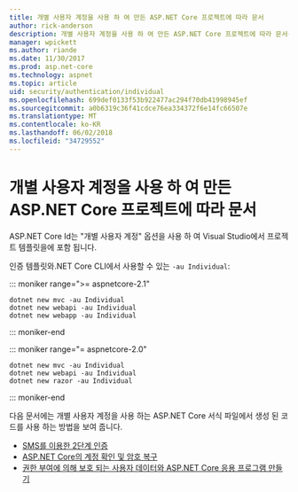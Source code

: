 ```yaml
---
title: 개별 사용자 계정을 사용 하 여 만든 ASP.NET Core 프로젝트에 따라 문서
author: rick-anderson
description: 개별 사용자 계정을 사용 하 여 만든 ASP.NET Core 프로젝트에 따라 문서를 검색 합니다.
manager: wpickett
ms.author: riande
ms.date: 11/30/2017
ms.prod: asp.net-core
ms.technology: aspnet
ms.topic: article
uid: security/authentication/individual
ms.openlocfilehash: 699def0133f53b922477ac294f70db41998945ef
ms.sourcegitcommit: a0b6319c36f41cdce76ea334372f6e14fc66507e
ms.translationtype: MT
ms.contentlocale: ko-KR
ms.lasthandoff: 06/02/2018
ms.locfileid: "34729552"
---
```

# <a name="articles-based-on-aspnet-core-projects-created-with-individual-user-accounts"></a>개별 사용자 계정을 사용 하 여 만든 ASP.NET Core 프로젝트에 따라 문서

ASP.NET Core Id는 "개별 사용자 계정" 옵션을 사용 하 여 Visual Studio에서 프로젝트 템플릿을에 포함 됩니다.

인증 템플릿와.NET Core CLI에서 사용할 수 있는 `-au Individual`:

::: moniker range=">= aspnetcore-2.1"

```console
dotnet new mvc -au Individual
dotnet new webapi -au Individual
dotnet new webapp -au Individual
```

::: moniker-end

::: moniker range="= aspnetcore-2.0"

```console
dotnet new mvc -au Individual
dotnet new webapi -au Individual
dotnet new razor -au Individual
```

::: moniker-end

다음 문서에는 개별 사용자 계정을 사용 하는 ASP.NET Core 서식 파일에서 생성 된 코드를 사용 하는 방법을 보여 줍니다.

* [SMS를 이용한 2단계 인증](xref:security/authentication/2fa)
* [ASP.NET Core의 계정 확인 및 암호 복구](xref:security/authentication/accconfirm)
* [권한 부여에 의해 보호 되는 사용자 데이터와 ASP.NET Core 응용 프로그램 만들기](xref:security/authorization/secure-data)

